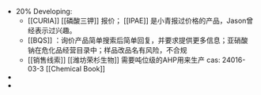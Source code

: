 - 20% Developing:
	- [[CURIA]] [[磷酸三钾]] 报价； [[IPAE]] 是小青报过价格的产品，Jason曾经表示过兴趣。
	- [[BQS]] ：询价产品简单搜索后简单回复，并要求提供更多信息；亚硝酸钠在危化品经营目录中；样品改品名有风险，不合规
	- [[销售线索]] [[潍坊荣杉生物]] 需要吨位级的AHP用来生产 cas: 24016-03-3 [[Chemical Book]]
-
-